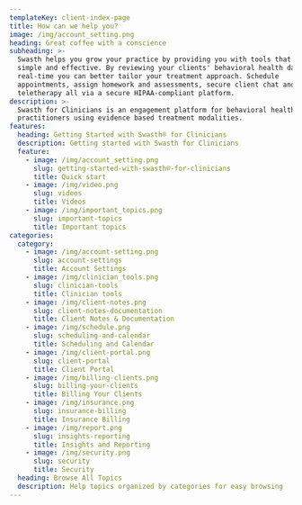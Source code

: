 ```yaml
---
templateKey: client-index-page
title: How can we help you?
image: /img/account_setting.png
heading: Great coffee with a conscience
subheading: >-
  Swasth helps you grow your practice by providing you with tools that are
  simple and effective. By reviewing your clients' behavioral health data in
  real-time you can better tailor your treatment approach. Schedule
  appointments, assign homework and assessments, secure client chat and
  teletherapy all via a secure HIPAA-compliant platform.
description: >-
  Swasth for Clinicians is an engagement platform for behavioral health
  practitioners using evidence based treatment modalities.
features:
  heading: Getting Started with Swasth® for Clinicians
  description: Getting started with Swasth for Clinicians
  feature:
    - image: /img/account_setting.png
      slug: getting-started-with-swasth®-for-clinicians
      title: Quick start
    - image: /img/video.png
      slug: videos
      title: Videos
    - image: /img/important_topics.png
      slug: important-topics
      title: Important topics
categories:
  category:
    - image: /img/account-setting.png
      slug: account-settings
      title: Account Settings
    - image: /img/clinician_tools.png
      slug: clinician-tools
      title: Clinician tools
    - image: /img/client-notes.png
      slug: client-notes-documentation
      title: Client Notes & Documentation
    - image: /img/schedule.png
      slug: scheduling-and-calendar
      title: Scheduling and Calendar
    - image: /img/client-portal.png
      slug: client-portal
      title: Client Portal
    - image: /img/billing-clients.png
      slug: billing-your-clients
      title: Billing Your Clients
    - image: /img/insurance.png
      slug: insurance-billing
      title: Insurance Billing
    - image: /img/report.png
      slug: insights-reporting
      title: Insights and Reporting
    - image: /img/security.png
      slug: security
      title: Security
  heading: Browse All Topics
  description: Help topics organized by categories for easy browsing
---
```


